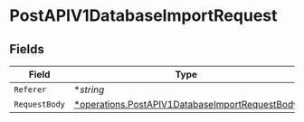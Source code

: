 # PostAPIV1DatabaseImportRequest


## Fields

| Field                                                                                                           | Type                                                                                                            | Required                                                                                                        | Description                                                                                                     |
| --------------------------------------------------------------------------------------------------------------- | --------------------------------------------------------------------------------------------------------------- | --------------------------------------------------------------------------------------------------------------- | --------------------------------------------------------------------------------------------------------------- |
| `Referer`                                                                                                       | **string*                                                                                                       | :heavy_minus_sign:                                                                                              | N/A                                                                                                             |
| `RequestBody`                                                                                                   | [*operations.PostAPIV1DatabaseImportRequestBody](../../models/operations/postapiv1databaseimportrequestbody.md) | :heavy_minus_sign:                                                                                              | N/A                                                                                                             |